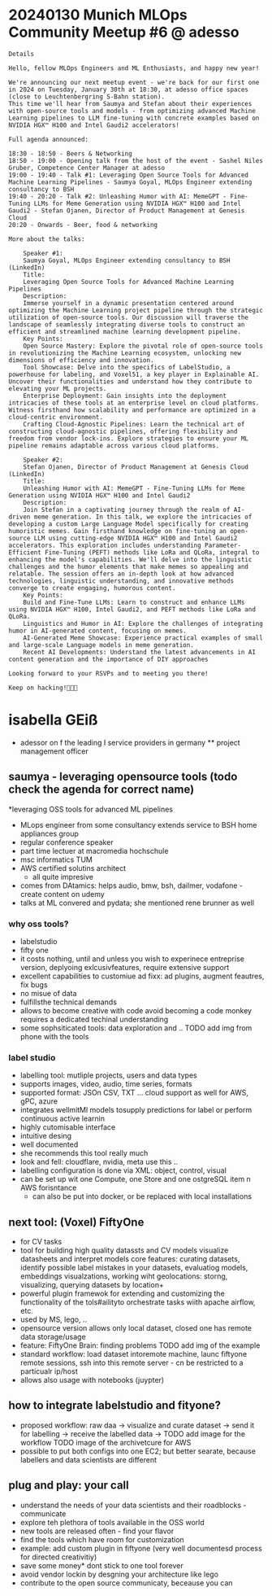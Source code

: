 # 20240130 Munich MLOps Community Meetup #6 @ adesso

```
Details

Hello, fellow MLOps Engineers and ML Enthusiasts, and happy new year!

We're announcing our next meetup event - we're back for our first one in 2024 on Tuesday, January 30th at 18:30, at adesso office spaces (close to Leuchtenbergring S-Bahn station).
This time we'll hear from Saumya and Stefan about their experiences with open-source tools and models - from optimizing advanced Machine Learning pipelines to LLM fine-tuning with concrete examples based on NVIDIA HGX™ H100 and Intel Gaudi2 accelerators!

Full agenda announced:

18:30 - 18:50 - Beers & Networking
18:50 - 19:00 - Opening talk from the host of the event - Sashel Niles Gruber, Competence Center Manager at adesso
19:00 - 19:40 - Talk #1: Leveraging Open Source Tools for Advanced Machine Learning Pipelines - Saumya Goyal, MLOps Engineer extending consultancy to BSH
19:40 - 20:20 - Talk #2: Unleashing Humor with AI: MemeGPT - Fine-Tuning LLMs for Meme Generation using NVIDIA HGX™ H100 and Intel Gaudi2 - Stefan Ojanen, Director of Product Management at Genesis Cloud
20:20 - Onwards - Beer, food & networking

More about the talks:

    Speaker #1:
    Saumya Goyal, MLOps Engineer extending consultancy to BSH (LinkedIn)
    Title:
    Leveraging Open Source Tools for Advanced Machine Learning Pipelines
    Description:
    Immerse yourself in a dynamic presentation centered around optimizing the Machine Learning project pipeline through the strategic utilization of open-source tools. Our discussion will traverse the landscape of seamlessly integrating diverse tools to construct an efficient and streamlined machine learning development pipeline.
    Key Points:
    Open Source Mastery: Explore the pivotal role of open-source tools in revolutionizing the Machine Learning ecosystem, unlocking new dimensions of efficiency and innovation.
    Tool Showcase: Delve into the specifics of LabelStudio, a powerhouse for labeling, and Voxel51, a key player in Explainable AI. Uncover their functionalities and understand how they contribute to elevating your ML projects.
    Enterprise Deployment: Gain insights into the deployment intricacies of these tools at an enterprise level on cloud platforms. Witness firsthand how scalability and performance are optimized in a cloud-centric environment.
    Crafting Cloud-Agnostic Pipelines: Learn the technical art of constructing cloud-agnostic pipelines, offering flexibility and freedom from vendor lock-ins. Explore strategies to ensure your ML pipeline remains adaptable across various cloud platforms.

    Speaker #2:
    Stefan Ojanen, Director of Product Management at Genesis Cloud (LinkedIn)
    Title:
    Unleashing Humor with AI: MemeGPT - Fine-Tuning LLMs for Meme Generation using NVIDIA HGX™ H100 and Intel Gaudi2
    Description:
    Join Stefan in a captivating journey through the realm of AI-driven meme generation. In this talk, we explore the intricacies of developing a custom Large Language Model specifically for creating humoristic memes. Gain firsthand knowledge on fine-tuning an open-source LLM using cutting-edge NVIDIA HGX™ H100 and Intel Gaudi2 accelerators. This exploration includes understanding Parameter-Efficient Fine-Tuning (PEFT) methods like LoRa and QLoRa, integral to enhancing the model's capabilities. We'll delve into the linguistic challenges and the humor elements that make memes so appealing and relatable. The session offers an in-depth look at how advanced technologies, linguistic understanding, and innovative methods converge to create engaging, humorous content.
    Key Points:
    Build and Fine-Tune LLMs: Learn to construct and enhance LLMs using NVIDIA HGX™ H100, Intel Gaudi2, and PEFT methods like LoRa and QLoRa.
    Linguistics and Humor in AI: Explore the challenges of integrating humor in AI-generated content, focusing on memes.
    AI-Generated Meme Showcase: Experience practical examples of small and large-scale Language models in meme generation.
    Recent AI Developments: Understand the latest advancements in AI content generation and the importance of DIY approaches

Looking forward to your RSVPs and to meeting you there!

Keep on hacking!🤩🤩🤩
```

# isabella GEiß
* adessor on f the leading  I service providers in germany
** project management  officer

## saumya - leveraging opensource tools (todo check the agenda for correct name)
*leveraging OSS tools for advanced ML pipelines
* MLops engineer from some consultancy extends service to BSH home appliances group
* regular conference speaker
* part time lectuer at macromedia hochschule
* msc informatics TUM
* AWS certified solutins architect
  * all quite impresive
* comes from DAtamics: helps audio, bmw, bsh, dailmer, vodafone - create content on udemy
* talks at ML convered and pydata; she mentioned rene brunner as well
### why oss tools?
* labelstudio
* fifty one
* it costs nothing, until and unless you wish to experinece entreprise version, deplyoing exlcusivfeatures, require extensive support
* excellent capabilities to customiue ad fixx: ad plugins, augment feautres, fix bugs
* no misue of data
* fulfillsthe technical demands
* allows to become creative with code
avoid becoming a code monkey
requires a dedicated techinal understanding
* some sophsiticated tools: data exploration and ..
TODO add img from phone with the tools
### label studio
* labelling tool: mutliple projects, users and data types
* supports images, video, audio, time series, formats
* supported format: JSOn CSV, TXT ... cloud support as well for AWS, gPC, azure
* integrates wellmitMl models tosupply predictions for label or perform continuous active learnin
* highly cutomisable interface
* intuitive desing
* well documented
* she recommends this tool really much
* look and fell: cloudflare, nvidia, meta use this ..
* labelling configuration is done via XML: object, control, visual
* can be set up wit one Compute, one Store and one ostgreSQL item n AWS forisntance
  * can also be put into docker, or be replaced with local installations
## next tool: (Voxel) FiftyOne
* for CV tasks
* tool for building high quality datassts and CV models
visualize datasheets and interpret models
core features: curating datasets, identify possible label mistakes in your datasets, evaluatiog models, embeddings visualzations, working wiht geolocations: storng, visualizing, querying datasets by location+
* powerful plugin framewok for extending and customizing the functionality of the tols#ailityto orchestrate tasks wiith apache airflow, etc.
* used by MS, lego, ..
* opensource version allows only local dataset, closed one has remote data storage/usage
* feature: FiftyOne Brain: finding problems
TODO add img of the example
* standard workflow: load dataset intoremote machine, launc fiftyone remote sessions, ssh into this remote server - cn be restricted to a particualr ip/host
* allows also usage with notebooks (juypter)

## how to integrate labelstudio and fityone?
* proposed workflow: raw daa -> visualize and curate dataset -> send it for labelling -> receive the labelled data ->
TODO add image for the workflow
TODO image of the archivetcure for AWS
* possible to put both configs into one EC2; but better searate, because labellers and data scientists are different

## plug and play: your call
* understand the needs of your data scientists and their roadblocks - communicate
* explore teh plethora of tools available in the OSS world
* new tools are released often - find your flavor
* find the tools which have room for customization
* example: add custom plugin in fiftyone (very well documentesd process for directed creativitiy)
* save some money* dont stick to one tool forever
* avoid vendor lockin by desgning your architecture like lego
* contribute to the open source communicaty, beceause you can


